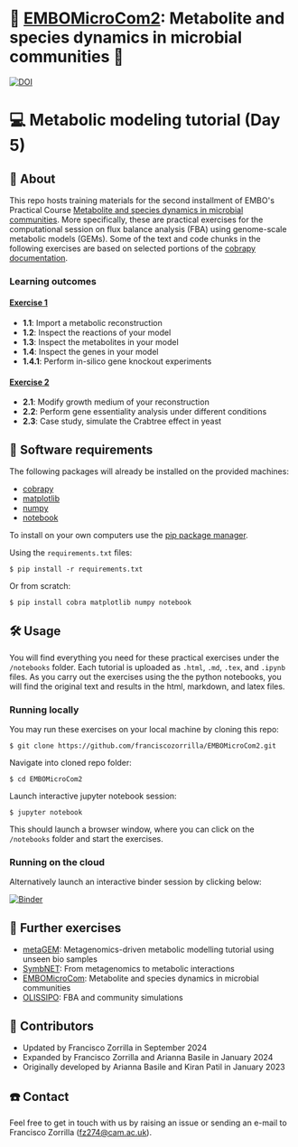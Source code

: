 # 🔬 [EMBOMicroCom2](https://www.embl.org/about/info/course-and-conference-office/events/mcd24-01/): Metabolite and species dynamics in microbial communities 🧬
[![DOI](https://zenodo.org/badge/854492130.svg)](https://zenodo.org/doi/10.5281/zenodo.13735669)

# 💻 Metabolic modeling tutorial (Day 5)

## 📜 About

This repo hosts training materials for the second installment of EMBO's Practical Course [Metabolite and species dynamics in microbial communities](https://www.embl.org/about/info/course-and-conference-office/events/mcd24-01/). More specifically, these are practical exercises for the computational session on flux balance analysis (FBA) using genome-scale metabolic models (GEMs). Some of the text and code chunks in the following exercises are based on selected portions of the [cobrapy documentation](https://cobrapy.readthedocs.io/en/latest/).

### Learning outcomes

#### [Exercise 1](https://github.com/franciscozorrilla/EMBOMicroCom2/blob/main/notebooks/1_fba.ipynb)
- **1.1**: Import a metabolic reconstruction
- **1.2**: Inspect the reactions of your model
- **1.3**: Inspect the metabolites in your model
- **1.4**: Inspect the genes in your model
- **1.4.1**: Perform in-silico gene knockout experiments

#### [Exercise 2](https://github.com/franciscozorrilla/EMBOMicroCom2/blob/main/notebooks/2_fba.ipynb)
- **2.1**: Modify growth medium of your reconstruction
- **2.2**: Perform gene essentiality analysis under different conditions
- **2.3**: Case study, simulate the Crabtree effect in yeast

## 🚚 Software requirements

The following packages will already be installed on the provided machines:

* [cobrapy](https://opencobra.github.io/cobrapy/)
* [matplotlib](https://matplotlib.org/stable/)
* [numpy](https://numpy.org/install/)
* [notebook](https://jupyter.org/install#jupyter-notebook)

To install on your own computers use the [pip package manager](https://pip.pypa.io/en/stable/getting-started/).

Using the `requirements.txt` files:

```
$ pip install -r requirements.txt
```

Or from scratch:

```
$ pip install cobra matplotlib numpy notebook
```

## 🛠️ Usage

You will find everything you need for these practical exercises under the `/notebooks` folder. Each tutorial is uploaded as `.html`, `.md`, `.tex`, and `.ipynb` files. As you carry out the exercises using the the python notebooks, you will find the original text and results in the html, markdown, and latex files. 

### Running locally

You may run these exercises on your local machine by cloning this repo:

```
$ git clone https://github.com/franciscozorrilla/EMBOMicroCom2.git
```

Navigate into cloned repo folder:

```
$ cd EMBOMicroCom2
```

Launch interactive jupyter notebook session:

```
$ jupyter notebook
```

This should launch a browser window, where you can click on the `/notebooks` folder and start the exercises.

### Running on the cloud 

Alternatively launch an interactive binder session by clicking below:

[![Binder](https://mybinder.org/badge_logo.svg)](https://mybinder.org/v2/gh/franciscozorrilla/EMBOMicroCom2/HEAD)

## 🧠 Further exercises

* [metaGEM](https://github.com/franciscozorrilla/unseenbio_metaGEM): Metagenomics-driven metabolic modelling tutorial using unseen bio samples
* [SymbNET](https://github.com/franciscozorrilla/SymbNET): From metagenomics to metabolic interactions 
* [EMBOMicroCom](https://github.com/franciscozorrilla/EMBOMicroCom): Metabolite and species dynamics in microbial communities
* [OLISSIPO](https://github.com/arianccbasile/FBA_OLISSIPO_Winter_School): FBA and community simulations

## 👷 Contributors

* Updated by Francisco Zorrilla in September 2024
* Expanded by Francisco Zorrilla and Arianna Basile in January 2024
* Originally developed by Arianna Basile and Kiran Patil in January 2023

## ☎️ Contact

Feel free to get in touch with us by raising an issue or sending an e-mail to Francisco Zorrilla (fz274@cam.ac.uk).
